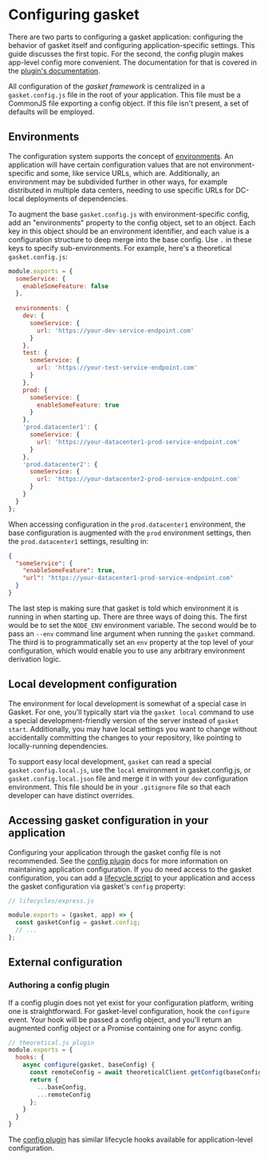 # Configuring gasket

There are two parts to configuring a gasket application: configuring the
behavior of gasket itself and configuring application-specific settings. This
guide discusses the first topic. For the second, the config plugin makes app-level
config more convenient. The documentation for that is covered in the
[plugin's documentation][config plugin].

All configuration of the _gasket framework_ is centralized in
a `gasket.config.js` file in the root of your application. This file must be a
CommonJS file exporting a config object. If this file isn't present, a set of
defaults will be employed.

## Environments

The configuration system supports the concept of
[environments](https://en.wikipedia.org/wiki/Deployment_environment). An
application will have certain configuration values that are not
environment-specific and some, like service URLs, which are. Additionally, an
environment may be subdivided further in other ways, for example distributed
in multiple data centers, needing to use specific URLs for DC-local deployments
of dependencies.

To augment the base `gasket.config.js` with environment-specific config, add an
"environments" property to the config object, set to an object. Each key in this
object should be an environment identifier, and each value is a configuration
structure to deep merge into the base config. Use `.` in these keys to specify
sub-environments. For example, here's a theoretical `gasket.config.js`:

```js
module.exports = {
  someService: {
    enableSomeFeature: false
  },
  
  environments: {
    dev: {
      someService: {
        url: 'https://your-dev-service-endpoint.com'
      }
    },
    test: {
      someService: {
        url: 'https://your-test-service-endpoint.com'
      }
    },
    prod: {
      someService: {
        enableSomeFeature: true
      }
    },
    'prod.datacenter1': {
      someService: {
        url: 'https://your-datacenter1-prod-service-endpoint.com'
      }
    },
    'prod.datacenter2': {
      someService: {
        url: 'https://your-datacenter2-prod-service-endpoint.com'
      }
    }
  }
};
```

When accessing configuration in the `prod.datacenter1` environment, the base
configuration is augmented with the `prod` environment settings, then the
`prod.datacenter1` settings, resulting in:

```json
{
  "someService": {
    "enableSomeFeature": true,
    "url": "https://your-datacenter1-prod-service-endpoint.com"
  }
}
```

The last step is making sure that gasket is told which environment it is running
in when starting up. There are three ways of doing this. The first would be to
set the `NODE_ENV` environment variable. The second would be to pass an `--env`
command line argument when running the `gasket` command. The third is to
programmatically set an `env` property at the top level of your configuration,
which would enable you to use any arbitrary environment derivation logic.

## Local development configuration

The environment for local development is somewhat of a special case in Gasket.
For one, you'll typically start via the `gasket local` command to use a special
development-friendly version of the server instead of `gasket start`.
Additionally, you may have local settings you want to change without
accidentally committing the changes to your repository, like pointing to
locally-running dependencies.

To support easy local development, `gasket` can read a special
`gasket.config.local.js`, use the `local` environment in gasket.config.js, or
`gasket.config.local.json` file and merge it in with
your `dev` configuration environment. This file should be in your `.gitignore`
file so that each developer can have distinct overrides.

## Accessing gasket configuration in your application

Configuring your application through the gasket config file is not recommended.
See the [config plugin] docs for more information on maintaining application
configuration. If you do need access to the gasket configuration, you can add a
[lifecycle script][lifecycle plugin] to your application and access the gasket
configuration via gasket's `config` property:

```js
// lifecycles/express.js

module.exports = (gasket, app) => {
  const gasketConfig = gasket.config;
  // ...
};
```

## External configuration

### Authoring a config plugin

If a config plugin does not yet exist for your configuration platform, writing
one is straightforward. For gasket-level configuration, hook the `configure` event.
Your hook will be passed a config object, and you'll return an augmented config
object or a Promise containing one for async config.

```js
// theoretical.js plugin
module.exports = {
  hooks: {
    async configure(gasket, baseConfig) {
      const remoteConfig = await theoreticalClient.getConfig(baseConfig.theoretical.url);
      return {
        ...baseConfig,
        ...remoteConfig
      };
    }
  }
}
```

The [config plugin] has similar lifecycle hooks available for application-level configuration.

[config plugin]: /packages/gasket-plugin-config
[lifecycle plugin]: /packages/gasket-lifecycle-plugin#gasketlifecycle-plugin
